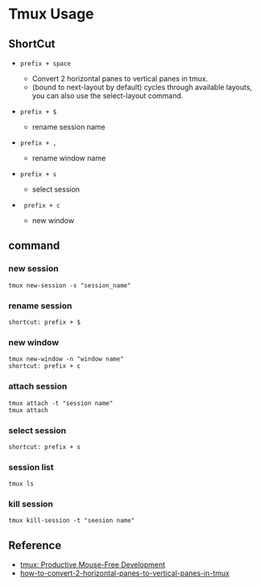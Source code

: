 

# Tmux Usage

## ShortCut

- ```prefix + space```
    - Convert 2 horizontal panes to vertical panes in tmux.
    - (bound to next-layout by default) cycles through available layouts, you can also use the select-layout command.

- ```prefix + $```
    - rename session name

- ```prefix + ,```
    - rename window name

- ``` prefix + s ```
    - select session

- ``` prefix + c```
    - new window


## command

### new session

```
tmux new-session -s "session_name"
```

### rename session
```
shortcut: prefix + $
```

### new window
```
tmux new-window -n "window name"
shortcut: prefix + c
```

### attach session
```
tmux attach -t "session name"
tmux attach
```
### select session
```
shortcut: prefix + s
```

### session list
```
tmux ls
```

### kill session
```
tmux kill-session -t "seesion name"
```


## Reference
- [tmux: Productive Mouse-Free Development](https://github.com/aqua7regia/tmux-Productive-Mouse-Free-Development_zh)
- [how-to-convert-2-horizontal-panes-to-vertical-panes-in-tmux](http://superuser.com/questions/493048/how-to-convert-2-horizontal-panes-to-vertical-panes-in-tmux)

